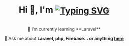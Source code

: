 
<h1 align="center">Hi 👋, I'm 
<a href="https://git.io/typing-svg"><img src="https://readme-typing-svg.demolab.com?font=font=Poppins&weight=500&size=30&pause=1000&vCenter=true&random=false&width=350&height=30&lines=Chhatrodiya+Mayur;Web+Developer" alt="Typing SVG" align="center"/></a>
</h1>

<br/>

<div align="center">
 🌱 I’m currently learning **Laravel**

💬 Ask me about **Laravel, php, Firebase... or anything [here](https://github.com/Chhatrodiyamayur/Chhatrodiyamayur/issues)**

 </div>

